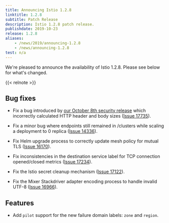 ```yaml
---
title: Announcing Istio 1.2.8
linktitle: 1.2.8
subtitle: Patch Release
description: Istio 1.2.8 patch release.
publishdate: 2019-10-23
release: 1.2.8
aliases:
    - /news/2019/announcing-1.2.8
    - /news/announcing-1.2.8
test: n/a
---
```


We're pleased to announce the availability of Istio 1.2.8. Please see below for what's changed.

{{< relnote >}}

## Bug fixes

- Fix a bug introduced by [our October 8th security release](/news/security/istio-security-2019-005) which incorrectly calculated HTTP header and body sizes ([Issue 17735](https://github.com/istio/istio/issues/17735)).

- Fix a minor bug where endpoints still remained in /clusters while scaling a deployment to 0 replica ([Issue 14336](https://github.com/istio/istio/issues/14336)).

- Fix Helm upgrade process to correctly update mesh policy for mutual TLS ([Issue 16170](https://github.com/istio/istio/issues/16170)).

- Fix inconsistencies in the destination service label for TCP connection opened/closed metrics ([Issue 17234](https://github.com/istio/istio/issues/17234)).

- Fix the Istio secret cleanup mechanism ([Issue 17122](https://github.com/istio/istio/issues/17122)).

- Fix the Mixer Stackdriver adapter encoding process to handle invalid UTF-8 ([Issue 16966](https://github.com/istio/istio/issues/16966)).

## Features

- Add `pilot` support for the new failure domain labels: `zone` and `region`.
